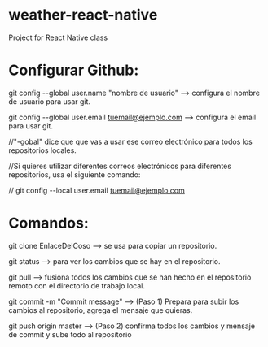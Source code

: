 # weather-react-native
Project for React Native class

# Configurar Github:

git config --global user.name "nombre de usuario" --> configura el nombre de usuario para usar git.

git config --global user.email tuemail@ejemplo.com --> configura el email para usar git.

//"-gobal" dice que que vas a usar ese correo electrónico para todos los repositorios locales.

//Si quieres utilizar diferentes correos electrónicos para diferentes repositorios, usa el siguiente comando:

// git config --local user.email tuemail@ejemplo.com

# Comandos: 

git clone EnlaceDelCoso --> se usa para copiar un repositorio.

git status -->  para ver los cambios que se hay en el repositorio.

git pull  --> fusiona todos los cambios que se han hecho en el repositorio remoto con el directorio de trabajo local.

git commit -m "Commit message"  --> (Paso 1) Prepara para subir los cambios al repositorio, agrega el mensaje que quieras.

git push  origin master --> (Paso 2) confirma todos los cambios y mensaje de commit y sube todo al repositorio
  
